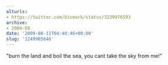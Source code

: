 ```yaml
---
alturls:
- https://twitter.com/bismark/status/3239976593
archive:
- 2009-08
date: '2009-08-11T04:40:46+00:00'
slug: '1249965646'
---
```


"burn the land and boil the sea, you cant take the sky from me!"

